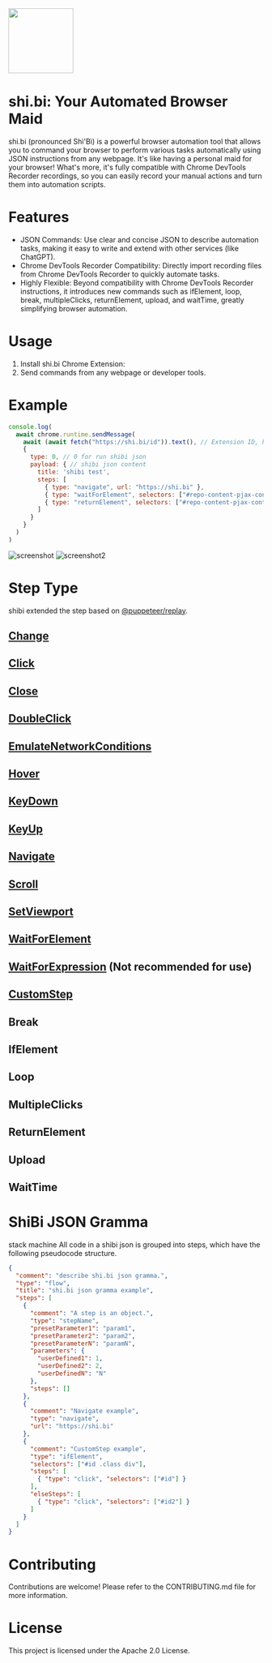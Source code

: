 <img src="images/logo.png" width="128" height="128" />

# shi.bi: Your Automated Browser Maid

shi.bi (pronounced Shì'Bì) is a powerful browser automation tool that allows you to command your browser to perform various tasks automatically using JSON instructions from any webpage. It's like having a personal maid for your browser! What's more, it's fully compatible with Chrome DevTools Recorder recordings, so you can easily record your manual actions and turn them into automation scripts.

# Features
- JSON Commands: Use clear and concise JSON to describe automation tasks, making it easy to write and extend with other services (like ChatGPT).
- Chrome DevTools Recorder Compatibility: Directly import recording files from Chrome DevTools Recorder to quickly automate tasks.
- Highly Flexible: Beyond compatibility with Chrome DevTools Recorder instructions, it introduces new commands such as ifElement, loop, break, multipleClicks, returnElement, upload, and waitTime, greatly simplifying browser automation.

# Usage
1. Install shi.bi Chrome Extension:
2. Send commands from any webpage or developer tools.

# Example
```javascript
console.log(
  await chrome.runtime.sendMessage(
    await (await fetch("https://shi.bi/id")).text(), // Extension ID, handwritten or obtained via https://shi.bi/id.
    {
      type: 0, // 0 for run shibi json
      payload: { // shibi json content
        title: 'shibi test',
        steps: [
          { type: "navigate", url: "https://shi.bi" },
          { type: "waitForElement", selectors: ["#repo-content-pjax-container"] },
          { type: "returnElement", selectors: ["#repo-content-pjax-container"] }
        ]
      }
    }
  )
)
```
![screenshot](images/screenshot.png)
![screenshot2](images/screenshot2.png)

# Step Type
shibi extended the step based on [@puppeteer/replay](https://github.com/puppeteer/replay).
## [Change](https://github.com/puppeteer/replay/blob/main/docs/api/interfaces/Schema.ChangeStep.md)
## [Click](https://github.com/puppeteer/replay/blob/main/docs/api/interfaces/Schema.ClickStep.md)
## [Close](https://github.com/puppeteer/replay/blob/main/docs/api/interfaces/Schema.CloseStep.md)
## [DoubleClick](https://github.com/puppeteer/replay/blob/main/docs/api/interfaces/Schema.DoubleClickStep.md)
## [EmulateNetworkConditions](https://github.com/puppeteer/replay/blob/main/docs/api/interfaces/Schema.EmulateNetworkConditionsStep.md)
## [Hover](https://github.com/puppeteer/replay/blob/main/docs/api/interfaces/Schema.HoverStep.md)
## [KeyDown](https://github.com/puppeteer/replay/blob/main/docs/api/interfaces/Schema.KeyDownStep.md)
## [KeyUp](https://github.com/puppeteer/replay/blob/main/docs/api/interfaces/Schema.KeyUpStep.md)
## [Navigate](https://github.com/puppeteer/replay/blob/main/docs/api/interfaces/Schema.NavigateStep.md)
## [Scroll](https://github.com/puppeteer/replay/blob/main/docs/api/interfaces/Schema.ScrollPageStep.md)
## [SetViewport](https://github.com/puppeteer/replay/blob/main/docs/api/interfaces/Schema.SetViewportStep.md)
## [WaitForElement](https://github.com/puppeteer/replay/blob/main/docs/api/interfaces/Schema.WaitForElementStep.md)
## [WaitForExpression](https://github.com/puppeteer/replay/blob/main/docs/api/interfaces/Schema.WaitForExpressionStep.md) (Not recommended for use)
## [CustomStep](https://github.com/puppeteer/replay/blob/main/docs/api/interfaces/Schema.CustomStepParams.md)
## Break
## IfElement
## Loop
## MultipleClicks
## ReturnElement
## Upload
## WaitTime

# ShiBi JSON Gramma
stack machine
All code in a shibi json is grouped into steps, which have the following pseudocode structure.
```json
{
  "comment": "describe shi.bi json gramma.",
  "type": "flow",
  "title": "shi.bi json gramma example",
  "steps": [
    {
      "comment": "A step is an object.",
      "type": "stepName",
      "presetParameter1": "param1",
      "presetParameter2": "param2",
      "presetParameterN": "paramN",
      "parameters": {
        "userDefined1": 1,
        "userDefined2": 2,
        "userDefinedN": "N"
      },
      "steps": []
    },
    {
      "comment": "Navigate example",
      "type": "navigate",
      "url": "https://shi.bi"
    },
    {
      "comment": "CustomStep example",
      "type": "ifElement",
      "selectors": ["#id .class div"],
      "steps": [
        { "type": "click", "selectors": ["#id"] }
      ],
      "elseSteps": [
        { "type": "click", "selectors": ["#id2"] }
      ]
    }
  ]
}
```

# Contributing
Contributions are welcome! Please refer to the CONTRIBUTING.md file for more information.

# License
This project is licensed under the Apache 2.0 License.
